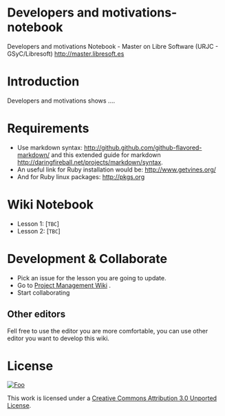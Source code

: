 Developers and motivations-notebook
================================

Developers and motivations Notebook - Master on Libre Software (URJC - GSyC/Libresoft) http://master.libresoft.es

Introduction
=============

Developers and motivations shows ....

Requirements
=============

* Use markdown syntax: http://github.github.com/github-flavored-markdown/ and this extended guide for markdown http://daringfireball.net/projects/markdown/syntax.
* An useful link for Ruby installation would be: http://www.getvines.org/
* And for Ruby linux packages:  http://pkgs.org

Wiki Notebook
==============

* Lesson 1:  [`TBC`]
* Lesson 2:  [`TBC`]


Development & Collaborate 
===========================

 * Pick an issue for the lesson you are going to update.
 * Go to [Project Management Wiki](https://github.com/Roumia/MSWL_MD-Notebook/wiki)  .
 * Start collaborating


Other editors
--------------

Fell free to use the editor you are more comfortable, you can use other editor you want to develop this wiki.

License
========

<a href="http://creativecommons.org/licenses/by/3.0/" rel="Creative Commons Attribution 3.0">![Foo](http://i.creativecommons.org/l/by/3.0/88x31.png)</a>

This work is licensed under a [Creative Commons Attribution 3.0 Unported License](http://creativecommons.org/licenses/by/3.0/).
